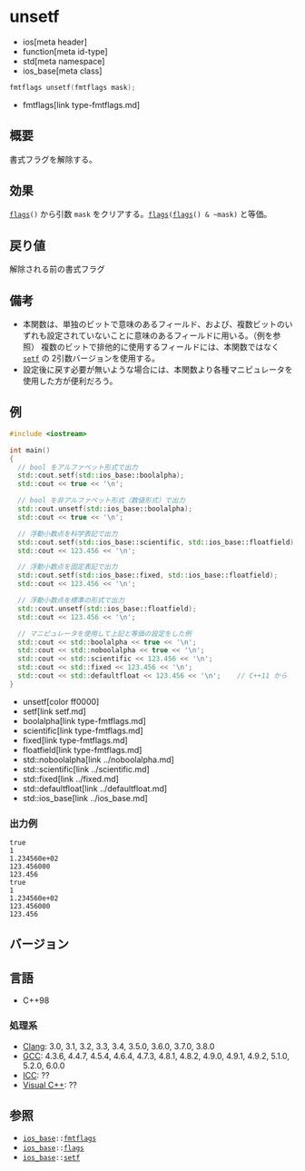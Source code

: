 # unsetf
* ios[meta header]
* function[meta id-type]
* std[meta namespace]
* ios_base[meta class]

```cpp
fmtflags unsetf(fmtflags mask);
```
* fmtflags[link type-fmtflags.md]

## 概要
書式フラグを解除する。


## 効果
[`flags`](flags.md)`()` から引数 `mask` をクリアする。[`flags`](flags.md)`(`[`flags`](flags.md)`() & ~mask)` と等価。


## 戻り値
解除される前の書式フラグ


## 備考
- 本関数は、単独のビットで意味のあるフィールド、および、複数ビットのいずれも設定されていないことに意味のあるフィールドに用いる。（例を参照）
    複数のビットで排他的に使用するフィールドには、本関数ではなく [`setf`](setf.md) の 2引数バージョンを使用する。
- 設定後に戻す必要が無いような場合には、本関数より各種マニピュレータを使用した方が便利だろう。


## 例
```cpp example
#include <iostream>

int main()
{
  // bool をアルファベット形式で出力
  std::cout.setf(std::ios_base::boolalpha);
  std::cout << true << '\n';

  // bool を非アルファベット形式（数値形式）で出力
  std::cout.unsetf(std::ios_base::boolalpha);
  std::cout << true << '\n';

  // 浮動小数点を科学表記で出力
  std::cout.setf(std::ios_base::scientific, std::ios_base::floatfield);
  std::cout << 123.456 << '\n';

  // 浮動小数点を固定表記で出力
  std::cout.setf(std::ios_base::fixed, std::ios_base::floatfield);
  std::cout << 123.456 << '\n';

  // 浮動小数点を標準の形式で出力
  std::cout.unsetf(std::ios_base::floatfield);
  std::cout << 123.456 << '\n';

  // マニピュレータを使用して上記と等価の設定をした例
  std::cout << std::boolalpha << true << '\n';
  std::cout << std::noboolalpha << true << '\n';
  std::cout << std::scientific << 123.456 << '\n';
  std::cout << std::fixed << 123.456 << '\n';
  std::cout << std::defaultfloat << 123.456 << '\n';    // C++11 から
}
```
* unsetf[color ff0000]
* setf[link setf.md]
* boolalpha[link type-fmtflags.md]
* scientific[link type-fmtflags.md]
* fixed[link type-fmtflags.md]
* floatfield[link type-fmtflags.md]
* std::noboolalpha[link ../noboolalpha.md]
* std::scientific[link ../scientific.md]
* std::fixed[link ../fixed.md]
* std::defaultfloat[link ../defaultfloat.md]
* std::ios_base[link ../ios_base.md]

### 出力例
```
true
1
1.234560e+02
123.456000
123.456
true
1
1.234560e+02
123.456000
123.456
```


## バージョン
## 言語
- C++98

### 処理系
- [Clang](/implementation.md#clang): 3.0, 3.1, 3.2, 3.3, 3.4, 3.5.0, 3.6.0, 3.7.0, 3.8.0
- [GCC](/implementation.md#gcc): 4.3.6, 4.4.7, 4.5.4, 4.6.4, 4.7.3, 4.8.1, 4.8.2, 4.9.0, 4.9.1, 4.9.2, 5.1.0, 5.2.0, 6.0.0
- [ICC](/implementation.md#icc): ??
- [Visual C++](/implementation.md#visual_cpp): ??


## 参照
- [`ios_base`](../ios_base.md)`::`[`fmtflags`](type-fmtflags.md)
- [`ios_base`](../ios_base.md)`::`[`flags`](flags.md)
- [`ios_base`](../ios_base.md)`::`[`setf`](setf.md)
